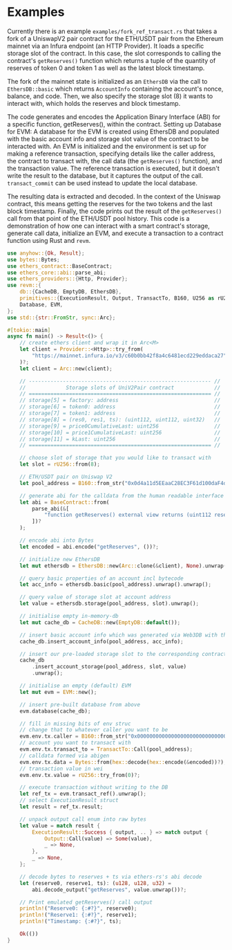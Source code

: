 # Examples

Currently there is an example `examples/fork_ref_transact.rs` that takes a fork of a UniswapV2 pair contract for the ETH/USDT pair from the Ethereum mainnet via an Infura endpoint (an HTTP Provider).
It loads a specific storage slot of the contract. In this case, the slot corresponds to calling the contract's `getReserves()` function which returns a tuple of the quantity of reserves of token 0 and token 1 as well as the latest block timestamp.

The fork of the mainnet state is initialized as an `EthersDB` via the call to `EthersDB::basic` which returns `AccountInfo` containing the account's nonce, balance, and code. 
Then, we also specify the storage slot (8) it wants to interact with, which holds the reserves and block timestamp.

The code generates and encodes the Application Binary Interface (ABI) for a specific function, getReserves(), within the contract. 
Setting up Database for EVM: A database for the EVM is created using EthersDB and populated with the basic account info and storage slot value of the contract to be interacted with.
An EVM is initialized and the environment is set up for making a reference transaction, specifying details like the caller address, the contract to transact with, the call data (the `getReserves()` function), and the transaction value.
The reference transaction is executed, but it doesn't write the result to the database, but it captures the output of the call.
`transact_commit` can be used instead to update the local database.

The resulting data is extracted and decoded. 
In the context of the Uniswap contract, this means getting the reserves for the two tokens and the last block timestamp.
Finally, the code prints out the result of the `getReserves()` call from that point of the ETH/USDT pool history.
This code is a demonstration of how one can interact with a smart contract's storage, generate call data, initialize an EVM, and execute a transaction to a contract function using Rust and `revm`.

```rust
use anyhow::{Ok, Result};
use bytes::Bytes;
use ethers_contract::BaseContract;
use ethers_core::abi::parse_abi;
use ethers_providers::{Http, Provider};
use revm::{
    db::{CacheDB, EmptyDB, EthersDB},
    primitives::{ExecutionResult, Output, TransactTo, B160, U256 as rU256},
    Database, EVM,
};
use std::{str::FromStr, sync::Arc};

#[tokio::main]
async fn main() -> Result<()> {
    // create ethers client and wrap it in Arc<M>
    let client = Provider::<Http>::try_from(
        "https://mainnet.infura.io/v3/c60b0bb42f8a4c6481ecd229eddaca27",
    )?;
    let client = Arc::new(client);

    // ----------------------------------------------------------- //
    //             Storage slots of UniV2Pair contract             //
    // =========================================================== //
    // storage[5] = factory: address                               //
    // storage[6] = token0: address                                //
    // storage[7] = token1: address                                //
    // storage[8] = (res0, res1, ts): (uint112, uint112, uint32)   //
    // storage[9] = price0CumulativeLast: uint256                  //
    // storage[10] = price1CumulativeLast: uint256                 //
    // storage[11] = kLast: uint256                                //
    // =========================================================== //

    // choose slot of storage that you would like to transact with
    let slot = rU256::from(8);

    // ETH/USDT pair on Uniswap V2
    let pool_address = B160::from_str("0x0d4a11d5EEaaC28EC3F61d100daF4d40471f1852")?;

    // generate abi for the calldata from the human readable interface
    let abi = BaseContract::from(
        parse_abi(&[
            "function getReserves() external view returns (uint112 reserve0, uint112 reserve1, uint32 blockTimestampLast)",
        ])?
    );

    // encode abi into Bytes
    let encoded = abi.encode("getReserves", ())?;

    // initialize new EthersDB
    let mut ethersdb = EthersDB::new(Arc::clone(&client), None).unwrap();

    // query basic properties of an account incl bytecode
    let acc_info = ethersdb.basic(pool_address).unwrap().unwrap();

    // query value of storage slot at account address
    let value = ethersdb.storage(pool_address, slot).unwrap();

    // initialise empty in-memory-db
    let mut cache_db = CacheDB::new(EmptyDB::default());

    // insert basic account info which was generated via Web3DB with the corresponding address
    cache_db.insert_account_info(pool_address, acc_info);

    // insert our pre-loaded storage slot to the corresponding contract key (address) in the DB
    cache_db
        .insert_account_storage(pool_address, slot, value)
        .unwrap();

    // initialise an empty (default) EVM
    let mut evm = EVM::new();

    // insert pre-built database from above
    evm.database(cache_db);

    // fill in missing bits of env struc
    // change that to whatever caller you want to be
    evm.env.tx.caller = B160::from_str("0x0000000000000000000000000000000000000000")?;
    // account you want to transact with
    evm.env.tx.transact_to = TransactTo::Call(pool_address);
    // calldata formed via abigen
    evm.env.tx.data = Bytes::from(hex::decode(hex::encode(&encoded))?);
    // transaction value in wei
    evm.env.tx.value = rU256::try_from(0)?;

    // execute transaction without writing to the DB
    let ref_tx = evm.transact_ref().unwrap();
    // select ExecutionResult struct
    let result = ref_tx.result;

    // unpack output call enum into raw bytes
    let value = match result {
        ExecutionResult::Success { output, .. } => match output {
            Output::Call(value) => Some(value),
            _ => None,
        },
        _ => None,
    };

    // decode bytes to reserves + ts via ethers-rs's abi decode
    let (reserve0, reserve1, ts): (u128, u128, u32) =
        abi.decode_output("getReserves", value.unwrap())?;

    // Print emulated getReserves() call output
    println!("Reserve0: {:#?}", reserve0);
    println!("Reserve1: {:#?}", reserve1);
    println!("Timestamp: {:#?}", ts);

    Ok(())
}
```